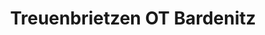 ---
title: Treuenbrietzen OT Bardenitz
url: /treuenbrietzen-ot-bardenitz/
latitude: 52.075
longitude: 12.943
---